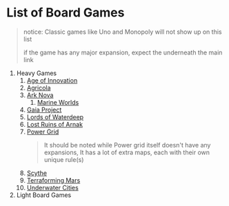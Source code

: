 # List of Board Games
>notice: Classic games like Uno and Monopoly will not show up on this list
>
>if the game has any major expansion, expect the underneath the main link

1. Heavy Games
   1. [Age of Innovation](https://boardgamegeek.com/boardgame/383179/age-of-innovation)
   2. [Agricola](https://boardgamegeek.com/boardgame/200680/agricola-revised-edition)
   3. [Ark Nova](https://boardgamegeek.com/boardgame/342942/ark-nova)
      1. [Marine Worlds](https://boardgamegeek.com/boardgame/368966/ark-nova-marine-worlds)
   5. [Gaia Project](https://boardgamegeek.com/boardgame/220308/gaia-project)
   6. [Lords of Waterdeep](https://boardgamegeek.com/boardgame/110327/lords-of-waterdeep)
   7. [Lost Ruins of Arnak](https://boardgamegeek.com/boardgame/312484/lost-ruins-of-arnak)
   8. [Power Grid](https://boardgamegeek.com/boardgame/2651/power-grid)
      >It should be noted while Power grid itself doesn't have any expansions, It has a lot of extra maps, each with their own unique rule(s)
   9. [Scythe](https://boardgamegeek.com/boardgame/169786/scythe)
   10. [Terraforming Mars](https://boardgamegeek.com/boardgame/167791/terraforming-mars)
   11. [Underwater Cities](https://boardgamegeek.com/boardgame/247763/underwater-cities)
3. Light Board Games

